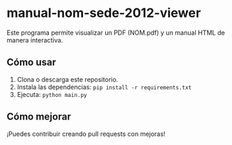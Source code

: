 # manual-nom-sede-2012-viewer

Este programa permite visualizar un PDF (NOM.pdf) y un manual HTML de manera interactiva.  

## Cómo usar

1. Clona o descarga este repositorio.
2. Instala las dependencias: `pip install -r requirements.txt`
3. Ejecuta: `python main.py`

## Cómo mejorar

¡Puedes contribuir creando pull requests con mejoras!
